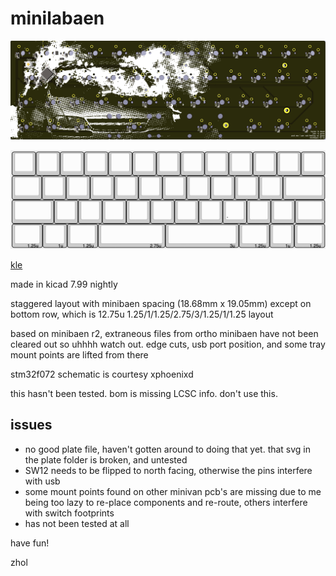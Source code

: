 # minilabaen

![back of pcb](doc/pcb.png)

![keyboard layout showing what appears to be a 13u layout but 12.75u bottom row](doc/kle.png)

[kle](http://www.keyboard-layout-editor.com/#/gists/a9f61f5347eb8cae020ee2f3067dfd0b)


made in kicad 7.99 nightly

staggered layout with minibaen spacing (18.68mm x 19.05mm) except on bottom row, which is 12.75u 1.25/1/1.25/2.75/3/1.25/1/1.25 layout

based on minibaen r2, extraneous files from ortho minibaen have not been cleared out so uhhhh watch out.
edge cuts, usb port position, and some tray mount points are lifted from there

stm32f072 schematic is courtesy xphoenixd

this hasn't been tested. bom is missing LCSC info. don't use this.

## issues

* no good plate file, haven't gotten around to doing that yet. that svg in the plate folder is broken, and untested
* SW12 needs to be flipped to north facing, otherwise the pins interfere with usb
* some mount points found on other minivan pcb's are missing due to me being too lazy to re-place components and re-route, others interfere with switch footprints
* has not been tested at all

have fun!

zhol